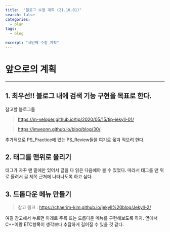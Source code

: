 ```yaml
---
title:  "블로그 수정 계획 (21.10.01)"
search: false
categories: 
  - plan
tags:
  - blog

excerpt: "세번째 수정 계획"
---
```


# 앞으로의 계획  

___

## 1. 최우선!! 블로그 내에 검색 기능 구현을 목표로 한다.  

참고할 블로그들
> https://m-veloper.github.io/tip/2020/05/15/tip-jekyll-01/

> https://imyeonn.github.io/blog/blog/30/

추가적으로 PS_Practice에 있는 PS_Review들을 여기로 옮겨 적으려 한다.

## 2. 태그를 맨위로 올리기

태그가 자꾸 맨 밑에만 있어서 글을 다 읽은 다음에야 볼 수 있었다. 따라서 태그를 맨 위로 올려서 글 제목 근처에 나타나도록 하고 싶다.


## 3. 드롭다운 메뉴 만들기   

> 참고 링크 : https://chaerim-kim.github.io/jekyll%20blog/Jekyll-2/  

여길 참고해서 누르면 아래로 주륵 뜨는 드롭다운 메뉴를 구현해보도록 하자. 옆에서 C++이랑 ETC항목이 생각보다 추잡하게 길어질 수 있을 것 같다.


